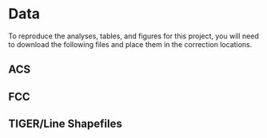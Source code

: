 # Data

To reproduce the analyses, tables, and figures for this project, you
will need to download the following files and place them in the
correction locations.

## ACS

## FCC

## TIGER/Line Shapefiles
